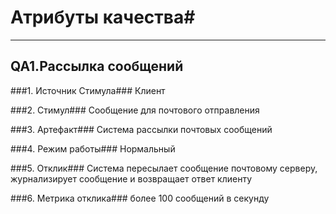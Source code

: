 # Атрибуты качества#
---

## QA1.Рассылка сообщений ##

###1. Источник Стимула###
Клиент

###2. Стимул###
Сообщение для почтового отправления

###3. Артефакт###
Система рассылки почтовых сообщений

###4. Режим работы###
Нормальный

###5. Отклик###
Система пересылает сообщение почтовому серверу, журнализирует сообщение и возвращает ответ клиенту

###6. Метрика отклика###
более 100 сообщений в секунду
